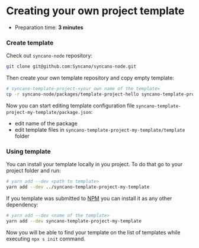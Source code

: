# Creating your own project template

* Preparation time: **3 minutes**

### Create template

Check out `syncano-node` repository:

```sh
git clone git@github.com:Syncano/syncano-node.git
```

Then create your own template repository and copy empty template:

```sh
# syncano-template-project-<your own name of the template>
cp -r syncano-node/packages/template-project-hello syncano-template-project-my-template
```

Now you can start editing template configuration file `syncano-template-project-my-template/package.json`:
- edit name of the package
- edit template files in `syncano-template-project-my-template/template` folder

### Using template

You can install your template locally in you project. To do that go to your project folder and run:

```sh
# yarn add --dev <path to template>
yarn add --dev ../syncano-template-project-my-template
```

If you template was submitted to [NPM](https://www.npm.com) you can install it as any other dependency:

```sh
# yarn add --dev <name of the template>
yarn add --dev syncano-template-project-my-template
```

Now you will be able to find your template on the list of templates while executing `npx s init` command.
